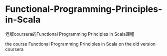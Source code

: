 # Functional-Programming-Principles-in-Scala
老版coursera的Functional Programming Principles in Scala课程

the course Functional Programming Principles in Scala on the old version coursera
